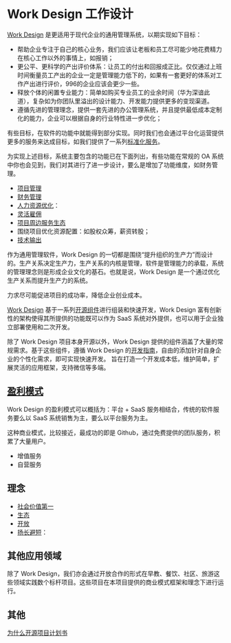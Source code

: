 # Work Design 工作设计

[Work Design](https://work.design) 是更适用于现代企业的通用管理系统，以期实现如下目标：

* 帮助企业专注于自己的核心业务，我们应该让老板和员工尽可能少地花费精力在核心工作以外的事情上，如报销；
* 更公平、更科学的产出评价体系：让员工的付出和回报成正比。仅仅通过上班时间衡量员工产出的企业一定是管理能力低下的，如果有一套更好的体系对工作产出进行评价，996的企业应该会更少一些。
* 释放个体的闲置专业能力：简单如购买专业员工的业余时间（华为深谙此道），复杂如为你团队里溢出的设计能力、开发能力提供更多的变现渠道。
* 遵循先进的管理理念，提供一套先进的办公管理系统，并且提供最低成本定制化的能力，企业可以根据自身的行业特性进一步优化；

有些目标，在软件的功能中就能得到部分实现。同时我们也会通过平台化运营提供更多的服务来达成目标，如我们提供了一系列[标准化服务](https://work.design/facilitates)。

为实现上述目标，系统主要包含的功能已在下面列出，有些功能在常规的 OA 系统中你也会见到，我们对其进行了进一步设计，要么是增加了功能维度，如财务管理。

* [项目管理](project.md)
* [财务管理]()
* [人力资源优化](partnership.md)：
* [灵活雇佣](flexible.md)
* [项目周边服务生态](ecological.md)
* 围绕项目优化资源配置：如股权众筹，薪资转股；
* [技术输出](tech.md)

作为通用管理软件，Work Design 的一切都是围绕“提升组织的生产力”而设计的。生产关系决定生产力，生产关系的内核是管理，软件是管理能力的承载，系统的管理理念则是形成企业文化的基石。也就是说，Work Design 是一个通过优化生产关系而提升生产力的系统。

力求尽可能促进项目的成功率，降低企业创业成本。

[Work Design](https://github.com/work-design/work.design) 基于一系列[开源组件](https://github.com/work-design/engine)进行组装和快速开发，Work Design 富有创新性的架构使得其所提供的功能既可以作为 SaaS 系统对外提供，也可以用于企业独立部署使用和二次开发。

除了 Work Design 项目本身开源以外，Work Design 提供的组件涵盖了大量的常规需求。基于这些组件，遵循 Work Design 的[开发指南](https://github.com/work-design/work.design)，自由的添加针对自身企业的个性化需求，即可实现快速开发。
旨在打造一个开发成本低，维护简单，扩展灵活的应用框架，支持微信等多端。

## [盈利模式](profit.md)

Work Design 的盈利模式可以概括为：平台 + SaaS 服务相结合，传统的软件服务要么以 SaaS 系统销售为主，要么以平台服务为主。

这种商业模式，比较接近，最成功的即是 Github，通过免费提供的团队服务，积累了大量用户。

* 增值服务
* 自营服务

## 理念
* [社会价值第一](precept.md#社会价值第一)
* [生态](precept.md#生态)
* [开放](precept.md#开放)
* [扬长避短]()：

## 其他应用领域

除了 Work Design，我们亦会通过开放合作的形式在早教、餐饮、社区、旅游这些领域实践数个标杆项目。这些项目在本项目提供的商业模式框架和理念下进行运行。

## 其他
[为什么开源项目计划书](intention.md)